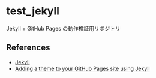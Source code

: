 test_jekyll
===

Jekyll + GitHub Pages の動作検証用リポジトリ

## References

- [Jekyll](https://jekyllrb.com/)
- [Adding a theme to your GitHub Pages site using Jekyll](https://docs.github.com/en/pages/setting-up-a-github-pages-site-with-jekyll/adding-a-theme-to-your-github-pages-site-using-jekyll)
